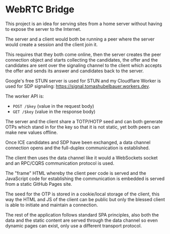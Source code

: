 # WebRTC Bridge

This project is an idea for serving sites from a home server without having
to expose the server to the Internet.

The server and a client would both be running a peer where the server would
create a session and the client join it.

This requires that they both come online, then the server creates the peer
connection object and starts collecting the candidates, the offer and the
candidates are sent over the signaling channel to the client which accepts
the offer and sends its answer and candidates back to the server.

Google's free STUN server is used for STUN and my Cloudflare Worker is used
for SDP signaling: https://signal.tomashubelbauer.workers.dev.

The worker API is:

- `POST /$key` (value in the request body)
- `GET /$key` (value in the response body)

The server and the client share a TOTP/HOTP seed and can both generate OTPs
which stand in for the key so that it is not static, yet both peers can make
new values offline.

Once ICE candidates and SDP have been exchanged, a data channel connection
opens and the full-duplex communication is established.

The client then uses the data channel like it would a WebSockets socket and
an RPC/CQRS communication protocol is used.

The "frame" HTML whereby the client peer code is served and the JavaScript
code for establishing the communication is embedded is served from a static
GitHub Pages site.

The seed for the OTP is stored in a cookie/local storage of the client, this
way the HTML and JS of the client can be public but only the blessed client
is able to initiate and maintain a connection.

The rest of the application follows standard SPA principles, also both the
data and the static content are served through the data channel so even
dynamic pages can exist, only use a different transport protocol.

